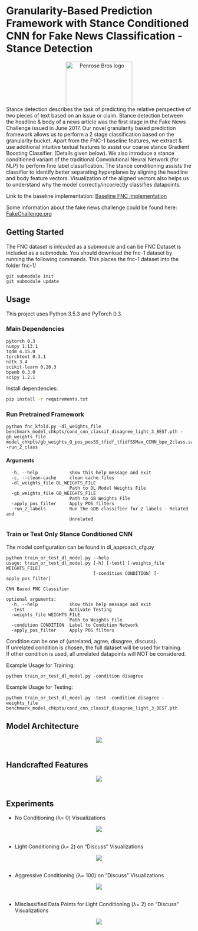 # Granularity-Based Prediction Framework with Stance Conditioned CNN for Fake News Classification - Stance Detection
<div align="center">
<img width="180" height="120" src="https://github.com/varshanth/FakeNewsChallenge-FNC1/raw/conditioned_cnn_experimental/figures/ourlogo_withoutsig.png" alt="Penrose Bros logo">
</div>
Stance detection describes the task of predicting the relative perspective of two pieces of text based on an issue or claim. Stance detection between the headline & body of a news article was the first stage in the Fake News Challenge issued in June 2017. Our novel granularity based prediction framework allows us to perform a 2 stage classification based on the granularity bucket. Apart from the FNC-1 baseline features, we extract & use additional intuitive textual features to assist our coarse stance Gradient Boosting Classifier. (Details given below). We also introduce a stance conditioned variant of the traditional Convolutional Neural Network (for NLP) to perform fine label classification. The stance conditioning assists the classifier to identify better separating hyperplanes by aligning the headline and body feature vectors. Visualization of the aligned vectors also helps us to understand why the model correctly/incorrectly classifies datapoints.

Link to the baseline implementation: [Baseline FNC implementation](https://github.com/FakeNewsChallenge/fnc-1-baseline)

Some information about the fake news challenge could be found here: [FakeChallenge.org](http://fakenewschallenge.org)

## Getting Started
The FNC dataset is inlcuded as a submodule and can be FNC Dataset is included as a submodule. You should download the fnc-1 dataset by running the following commands. This places the fnc-1 dataset into the folder fnc-1/

    git submodule init
    git submodule update

## Usage
This project uses Python 3.5.3 and PyTorch 0.3.

### Main Dependencies
 ```
 pytorch 0.3
 numpy 1.13.1
 tqdm 4.15.0
 torchtext 0.3.1
 nltk 3.4
 scikit-learn 0.20.3
 bpemb 0.3.0
 scipy 1.2.1
 ```

Install dependencies:
```bash
pip install -r requirements.txt
```

### Run Pretrained Framework
```
python fnc_kfold.py -dl_weights_file benchmark_model_chkpts/cond_cnn_classif_disagree_light_3_BEST.pth -gb_weights_file model_chkpts/gb_weights_Q_pos_posSS_tfidf_tfidfSSMax_CCNN_bpe_2class.sav -run_2_class
```

#### Arguments
```
  -h, --help            show this help message and exit
  -c, --clean-cache     clean cache files
  -dl_weights_file DL_WEIGHTS_FILE
                        Path to DL Model Weights File
  -gb_weights_file GB_WEIGHTS_FILE
                        Path to GB Weights File
  -apply_pos_filter     Apply POS filters
  -run_2_labels         Run the GDB classifier for 2 labels - Related and
                        Unrelated
```

### Train or Test Only Stance Conditioned CNN
The model configuration can be found in dl_approach_cfg.py

```
python train_or_test_dl_model.py --help  
usage: train_or_test_dl_model.py [-h] [-test] [-weights_file WEIGHTS_FILE]  
                                 [-condition CONDITION] [-apply_pos_filter]  
  
CNN Based FNC Classifier  

optional arguments:  
  -h, --help            show this help message and exit  
  -test                 Activate Testing  
  -weights_file WEIGHTS_FILE  
                        Path to Weights File  
  -condition CONDITION  Label to Condition Network  
  -apply_pos_filter     Apply POS filters  
```

Condition can be one of {unrelated, agree, disagree, discuss}.  
If unrelated condition is chosen, the full dataset will be used for training.  
If other condition is used, all unrelated datapoints will NOT be considered.  
  
Example Usage for Training:
```
python train_or_test_dl_model.py -condition disagree  
```

Example Usage for Testing:  
```
python train_or_test_dl_model.py -test -condition disagree -weights_file benchmark_model_chkpts/cond_cnn_classif_disagree_light_3_BEST.pth  
```

## Model Architecture
<div align="center">
<img src="https://github.com/varshanth/FakeNewsChallenge-FNC1/blob/conditioned_cnn_experimental/figures/pipeline.png"><br><br>
</div>

## Handcrafted Features
<div align="center">
<img src="https://github.com/varshanth/FakeNewsChallenge-FNC1/blob/conditioned_cnn_experimental/figures/features.png"><br><br>
</div>

## Experiments

* No Conditioning (λ= 0) Visualizations
<div align="center">
<img src="https://github.com/varshanth/FakeNewsChallenge-FNC1/blob/conditioned_cnn_experimental/figures/no_cond.png"><br><br>
</div>

* Light Conditioning (λ= 2) on “Discuss” Visualizations
<div align="center">
<img src="https://github.com/varshanth/FakeNewsChallenge-FNC1/blob/conditioned_cnn_experimental/figures/light_cond(lamda=2).png"><br><br>
</div>

* Aggressive Conditioning (λ= 100) on “Discuss” Visualizations
<div align="center">
<img src="https://github.com/varshanth/FakeNewsChallenge-FNC1/blob/conditioned_cnn_experimental/figures/aggr_cond(lambda=100).png"><br><br>
</div>

* Misclassified Data Points for Light Conditioning (λ= 2) on “Discuss” Visualizations
<div align="center">
<img src="https://github.com/varshanth/FakeNewsChallenge-FNC1/blob/conditioned_cnn_experimental/figures/discsuss_errors.png"><br><br>
</div>
